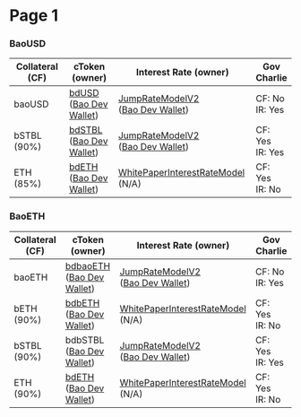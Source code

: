 # Page 1

### BaoUSD



<table><thead><tr><th width="168">Collateral (CF)</th><th width="179">cToken (owner)</th><th width="270">Interest Rate (owner)</th><th>Gov Charlie</th></tr></thead><tbody><tr><td>baoUSD</td><td><a href="https://etherscan.io/address/0xc0601094c0c88264ba285fef0a1b00ef13e79347">bdUSD</a> <br>(<a href="https://etherscan.io/address/0xfc69e0a5823e2afcbeb8a35d33588360f1496a00">Bao Dev Wallet</a>)</td><td><a href="https://etherscan.io/address/0x681cf55f0276126fad8842133c839ab4d607e729">JumpRateModelV2</a><br>(<a href="https://etherscan.io/address/0xfc69e0a5823e2afcbeb8a35d33588360f1496a00">Bao Dev Wallet</a>)</td><td>CF: No<br>IR: Yes</td></tr><tr><td>bSTBL (90%)</td><td><a href="https://etherscan.io/address/0xe0a55c00e6510f4f7df9af78b116b7f8e705ca8f">bdSTBL</a> <br>(<a href="https://etherscan.io/address/0xfc69e0a5823e2afcbeb8a35d33588360f1496a00">Bao Dev Wallet</a>)</td><td><a href="https://etherscan.io/address/0x681cf55f0276126fad8842133c839ab4d607e729">JumpRateModelV2</a><br>(<a href="https://etherscan.io/address/0xfc69e0a5823e2afcbeb8a35d33588360f1496a00">Bao Dev Wallet</a>)</td><td>CF: Yes<br>IR: Yes</td></tr><tr><td>ETH (85%)</td><td><a href="https://etherscan.io/address/0xf635fdf9b36b557bd281aa02fdfaebec04cd084a">bdETH </a><br>(<a href="https://etherscan.io/address/0xfc69e0a5823e2afcbeb8a35d33588360f1496a00">Bao Dev Wallet</a>)</td><td><a href="https://etherscan.io/address/0xfbc3995aadfaf39896ceae3d8aaa3afd1de261ad">WhitePaperInterestRateModel</a><br>(N/A)</td><td>CF: Yes<br>IR: No</td></tr></tbody></table>



### BaoETH



<table><thead><tr><th width="178">Collateral (CF)</th><th width="173">cToken (owner)</th><th width="297">Interest Rate (owner)</th><th width="100">Gov Charlie</th></tr></thead><tbody><tr><td>baoETH</td><td><a href="https://etherscan.io/address/0xe853e5c1edf8c51e81bae81d742dd861df596de7">bdbaoETH</a><br>(<a href="https://etherscan.io/address/0xfc69e0a5823e2afcbeb8a35d33588360f1496a00">Bao Dev Wallet</a>)</td><td><a href="https://etherscan.io/address/0x0ce5b73150d2f5987d5d857fc9c382bcfb67c5e9">JumpRateModelV2</a><br>(<a href="https://etherscan.io/address/0xfc69e0a5823e2afcbeb8a35d33588360f1496a00">Bao Dev Wallet</a>)</td><td>CF: No<br>IR: Yes</td></tr><tr><td>bETH (90%)</td><td><a href="https://etherscan.io/address/0xf7548a6e9daf2e4689cedd8a08189d0d6f3ee91b">bdbETH</a><br>(<a href="https://etherscan.io/address/0xfc69e0a5823e2afcbeb8a35d33588360f1496a00">Bao Dev Wallet</a>)</td><td><a href="https://etherscan.io/address/0x8d5648be10f8b25a1e93c3e8ebebf816bf7f8512">WhitePaperInterestRateModel</a><br>(N/A)</td><td>CF: Yes<br>IR: No</td></tr><tr><td>bSTBL (90%)</td><td>bdbSTBL<a href="https://etherscan.io/address/0xf635fdf9b36b557bd281aa02fdfaebec04cd084a"> </a><br>(<a href="https://etherscan.io/address/0xfc69e0a5823e2afcbeb8a35d33588360f1496a00">Bao Dev Wallet</a>)</td><td><a href="https://etherscan.io/address/0x0ce5b73150d2f5987d5d857fc9c382bcfb67c5e9">JumpRateModelV2</a><br>(<a href="https://etherscan.io/address/0xfc69e0a5823e2afcbeb8a35d33588360f1496a00">Bao Dev Wallet</a>)</td><td>CF: Yes<br>IR: Yes</td></tr><tr><td>ETH (90%)</td><td><a href="https://etherscan.io/address/0x104079a87ce46fe2cf27b811f6b406b69f6872b3">bdETH</a><br>(<a href="https://etherscan.io/address/0xfc69e0a5823e2afcbeb8a35d33588360f1496a00">Bao Dev Wallet</a>)</td><td><a href="https://etherscan.io/address/0x8d5648be10f8b25a1e93c3e8ebebf816bf7f8512">WhitePaperInterestRateModel</a><br>(N/A)</td><td>CF: Yes<br>IR: No</td></tr></tbody></table>
